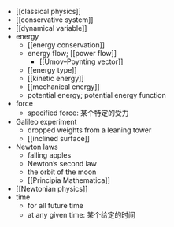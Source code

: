 - [[classical physics]]
- [[conservative system]]
- [[dynamical variable]]
- energy
    - [[energy conservation]]
    - energy flow; [[power flow]]
        - [[Umov–Poynting vector]]
    - [[energy type]]
    - [[kinetic energy]]
    - [[mechanical energy]]
    - potential energy; potential energy function
- force
    - specified force: 某个特定的受力
- Galileo experiment
    - dropped weights from a leaning tower
    - [[inclined surface]]
- Newton laws
    - falling apples
    - Newton’s second law
    - the orbit of the moon
    - [[Principia Mathematica]]
- [[Newtonian physics]]
- time
    - for all future time
    - at any given time: 某个给定的时间
